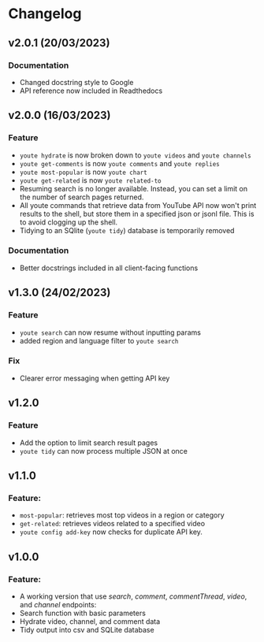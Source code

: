 # Changelog

<!--next-version-placeholder-->

## v2.0.1 (20/03/2023)

### Documentation

- Changed docstring style to Google
- API reference now included in Readthedocs

## v2.0.0 (16/03/2023)

### Feature

- `youte hydrate` is now broken down to `youte videos` and `youte channels`
- `youte get-comments` is now `youte comments` and `youte replies`
- `youte most-popular` is now `youte chart`
- `youte get-related` is now `youte related-to`
- Resuming search is no longer available. Instead, you can set a limit on the number of search pages returned.
- All youte commands that retrieve data from YouTube API now won't print results to the shell, but store them in a specified json or jsonl file. This is to avoid clogging up the shell.
- Tidying to an SQlite (`youte tidy`) database is temporarily removed

### Documentation

- Better docstrings included in all client-facing functions

## v1.3.0 (24/02/2023)

### Feature

- `youte search` can now resume without inputting params
- added region and language filter to `youte search`

### Fix

- Clearer error messaging when getting API key

## v1.2.0

### Feature

- Add the option to limit search result pages
- `youte tidy` can now process multiple JSON at once

## v1.1.0

### Feature:

- `most-popular`: retrieves most top videos in a region or category
- `get-related`: retrieves videos related to a specified video
- `youte config add-key` now checks for duplicate API key.

## v1.0.0

### Feature:

- A working version that use _search_, _comment_, _commentThread_, _video_, and _channel_ endpoints:
- Search function with basic parameters
- Hydrate video, channel, and comment data
- Tidy output into csv and SQLite database
